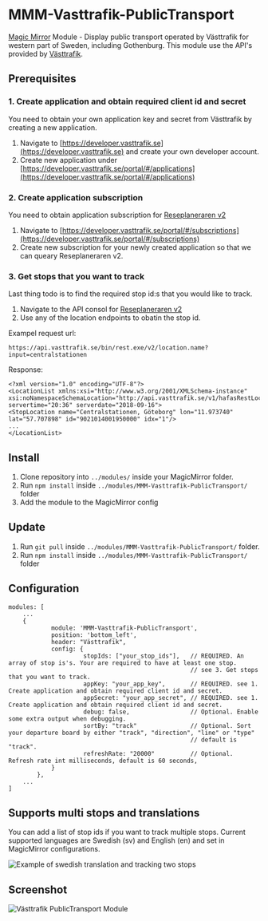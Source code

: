 # MMM-Vasttrafik-PublicTransport
[Magic Mirror](https://magicmirror.builders/) Module - Display public transport operated by Västtrafik for western part of Sweden, including Gothenburg. This module use the API's provided by [Västtrafik](https://www.vasttrafik.se).

## Prerequisites
### 1. Create application and obtain required client id and secret
You need to obtain your own application key and secret from Västtrafik by creating a new application.

1. Navigate to [https://developer.vasttrafik.se](https://developer.vasttrafik.se) and create your own developer account.
2. Create new application under [https://developer.vasttrafik.se/portal/#/applications](https://developer.vasttrafik.se/portal/#/applications)

### 2. Create application subscription 
You need to obtain application subscription for [Reseplaneraren v2](https://developer.vasttrafik.se/portal/#/api/Reseplaneraren/v2/landerss/direct)

1. Navigate to [https://developer.vasttrafik.se/portal/#/subscriptions](https://developer.vasttrafik.se/portal/#/subscriptions)
2. Create new subscription for your newly created application so that we can queary Reseplaneraren v2.

### 3. Get stops that you want to track
Last thing todo is to find the required stop id:s that you would like to track. 

1. Navigate to the API consol for [Reseplaneraren v2](https://developer.vasttrafik.se/portal/#/api/Reseplaneraren/v2/landerss)
2. Use any of the location endpoints to obatin the stop id. 

Exampel request url:
```
https://api.vasttrafik.se/bin/rest.exe/v2/location.name?input=centralstationen
```
Response:
```
<?xml version="1.0" encoding="UTF-8"?>
<LocationList xmlns:xsi="http://www.w3.org/2001/XMLSchema-instance" xsi:noNamespaceSchemaLocation="http://api.vasttrafik.se/v1/hafasRestLocation.xsd" servertime="20:36" serverdate="2018-09-16">
<StopLocation name="Centralstationen, Göteborg" lon="11.973740" lat="57.707898" id="9021014001950000" idx="1"/>
...
</LocationList>
```
## Install
1. Clone repository into ``../modules/`` inside your MagicMirror folder.
2. Run ``npm install`` inside ``../modules/MMM-Vasttrafik-PublicTransport/`` folder
3. Add the module to the MagicMirror config

## Update
1. Run ``git pull`` inside ``../modules/MMM-Vasttrafik-PublicTransport/`` folder.
2. Run ``npm install`` inside ``../modules/MMM-Vasttrafik-PublicTransport/`` folder

## Configuration
```
modules: [
    ...
    {
            module: 'MMM-Vasttrafik-PublicTransport',
            position: 'bottom_left',
            header: "Västtrafik",
            config: {
                     stopIds: ["your_stop_ids"],   // REQUIRED. An array of stop is's. Your are required to have at least one stop.
                                                   // see 3. Get stops that you want to track.
                     appKey: "your_app_key",       // REQUIRED. see 1. Create application and obtain required client id and secret.
                     appSecret: "your_app_secret", // REQUIRED. see 1. Create application and obtain required client id and secret.
                     debug: false,                 // Optional. Enable some extra output when debugging.
                     sortBy: "track"               // Optional. Sort your departure board by either "track", "direction", "line" or "type"
                                                   // default is "track".
                     refreshRate: "20000"          // Optional. Refresh rate int milliseconds, default is 60 seconds, 
            }
        },
    ...
]
```
## Supports multi stops and translations
You can add a list of stop ids if you want to track multiple stops. Current supported languages are Swedish (sv) and English (en) and set in MagicMirror configurations.

![Example of swedish translation and tracking two stops](https://github.com/bureus/MMM-Vasttrafik-PublicTransport/blob/master/docs/swedishAndMultistops.PNG)
## Screenshot

![Västtrafik PublicTransport Module](https://github.com/bureus/MMM-Vasttrafik-PublicTransport/blob/master/docs/screenshot.PNG)

